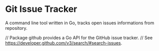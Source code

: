 # Git Issue Tracker
A command line tool written in Go, tracks open issues informations from repository.


// Package github provides a Go API for the GitHub issue tracker.
// See https://developer.github.com/v3/search/#search-issues.